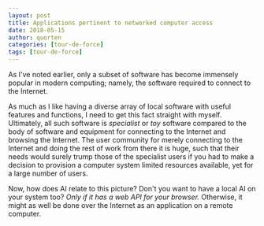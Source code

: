 ```yaml
---
layout: post
title: Applications pertinent to networked computer access
date: 2018-05-15
author: quorten
categories: [tour-de-force]
tags: [tour-de-force]
---
```


As I've noted earlier, only a subset of software has become immensely
popular in modern computing; namely, the software required to connect
to the Internet.

As much as I like having a diverse array of local software with useful
features and functions, I need to get this fact straight with myself.
Ultimately, all such software is _specialist_ or _toy_ software
compared to the body of software and equipment for connecting to the
Internet and browsing the Internet.  The user community for merely
connecting to the Internet and doing the rest of work from there it is
huge, such that their needs would surely trump those of the specialist
users if you had to make a decision to provision a computer system
limited resources available, yet for a large number of users.

Now, how does AI relate to this picture?  Don't you want to have a
local AI on your system too?  _Only if it has a web API for your
browser._  Otherwise, it might as well be done over the Internet as an
application on a remote computer.
